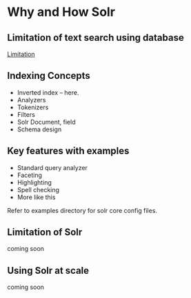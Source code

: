 # Why and How Solr


## Limitation of text search using database 
[Limitation](wiki/limitation.md)

## Indexing Concepts
 - Inverted index – here. 
 - Analyzers 
 - Tokenizers 
 - Filters 
 - Solr Document, field  
 - Schema design 

## Key features with examples
 - Standard query analyzer 
 - Faceting 
 - Highlighting
 - Spell checking 
 - More like this 

Refer to examples directory for solr core config files.
 
 ## Limitation of Solr
 coming soon
 
 ## Using Solr at scale 
 coming soon
